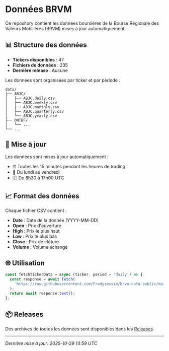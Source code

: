 # Données BRVM

Ce repository contient les données boursières de la Bourse Régionale des Valeurs Mobilières (BRVM) mises à jour automatiquement.

## 📊 Structure des données

- **Tickers disponibles** : 47
- **Fichiers de données** : 235
- **Dernière release** : Aucune

Les données sont organisées par ticker et par période :

```
data/
├── ABJC/
│   ├── ABJC.daily.csv
│   ├── ABJC.weekly.csv
│   ├── ABJC.monthly.csv
│   ├── ABJC.quarterly.csv
│   └── ABJC.yearly.csv
├── ONTBF/
│   └── ...
└── ...
```

## 🔄 Mise à jour

Les données sont mises à jour automatiquement :
- ⏰ Toutes les 15 minutes pendant les heures de trading
- 📅 Du lundi au vendredi
- 🕗 De 8h30 à 17h00 UTC

## 📈 Format des données

Chaque fichier CSV contient :
- **Date** : Date de la donnée (YYYY-MM-DD)
- **Open** : Prix d'ouverture
- **High** : Prix le plus haut
- **Low** : Prix le plus bas
- **Close** : Prix de clôture
- **Volume** : Volume échangé

## 🌐 Utilisation

```javascript
const fetchTickerData = async (ticker, period = 'daily') => {
  const response = await fetch(
    `https://raw.githubusercontent.com/Fredysessie/brvm-data-public/main/data/${ticker}/${ticker}.${period}.csv`
  );
  return await response.text();
};
```

## 📦 Releases

Des archives de toutes les données sont disponibles dans les [Releases](https://github.com/Fredysessie/brvm-data-public/releases).

---
*Dernière mise à jour: 2025-10-29 14:59 UTC*
